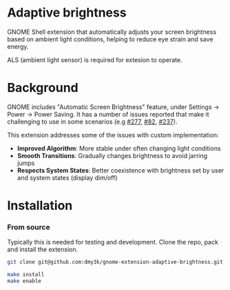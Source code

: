 # Adaptive brightness

GNOME Shell extension that automatically adjusts your screen brightness based on ambient light conditions, helping to reduce eye strain and save energy.

ALS (ambient light sensor) is required for extesion to operate.

# Background

GNOME includes "Automatic Screen Brightness" feature, under Settings -> Power -> Power Saving.
It has a number of issues reported that make it challenging to use in some scenarios (e.g [#277](https://gitlab.gnome.org/GNOME/gnome-settings-daemon/-/issues/277), [#82](https://gitlab.gnome.org/GNOME/gnome-settings-daemon/-/issues/82), [#237](https://gitlab.gnome.org/GNOME/gnome-settings-daemon/-/merge_requests/237)).

This extension addresses some of the issues with custom implementation:

- **Improved Algorithm**: More stable under often changing light conditions
- **Smooth Transitions**: Gradually changes brightness to avoid jarring jumps
- **Respects System States**: Better coexistence with brightness set by user and system states (display dim/off)

# Installation

### From source

Typically this is needed for testing and development. Clone the repo, pack and install the extension.

```bash
git clone git@github.com:dmy3k/gnome-extension-adaptive-brightness.git && cd gnome-extension-adaptive-brightness

make install
make enable
```
